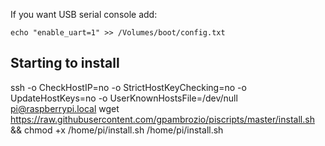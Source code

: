 If you want USB serial console add:

`echo "enable_uart=1" >> /Volumes/boot/config.txt`

## Starting to install

ssh -o CheckHostIP=no -o StrictHostKeyChecking=no -o UpdateHostKeys=no -o UserKnownHostsFile=/dev/null pi@raspberrypi.local
wget https://raw.githubusercontent.com/gpambrozio/piscripts/master/install.sh && chmod +x /home/pi/install.sh
/home/pi/install.sh <name>
